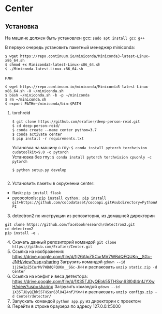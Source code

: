 # Center

## Установка
На машине должен быть установлен gcc: `sudo apt install gcc g++`

В первую очередь установить пакетный менеджер miniconda:
```
$ wget https://repo.continuum.io/miniconda/Miniconda3-latest-Linux-x86_64.sh
$ chmod +x Miniconda3-latest-Linux-x86_64.sh
$ ./Miniconda-latest-Linux-x86_64.sh
```
или
```
$ wget https://repo.continuum.io/miniconda/Miniconda3-latest-Linux-x86_64.sh -O ~/miniconda.sh
$ bash ~/miniconda.sh -b -p ~/miniconda 
$ rm ~/miniconda.sh
$ export PATH=~/miniconda/bin:$PATH
```
1. torchreid
    ```
    $ git clone https://github.com/erafier/deep-person-reid.git
    $ cd deep-person-reid/
    $ conda create --name center python=3.7
    $ conda activate center
    $ pip install -r requirements.txt
    ```
    Установка на машину с гпу: `$ conda install pytorch torchvision cudatoolkit=9.0 -c pytorch`  
    Установка без гпу: `$ conda install pytorch torchvision cpuonly -c pytorch`
    ```
    $ python setup.py develop
  
2. Установить пакеты в окружении center:
- flask: `pip install flask`
- pycocotools: `pip install cython; pip install git+https://github.com/cocodataset/cocoapi.git#subdirectory=PythonAPI`
3. detectron2 по инструкции из репозитория, из домашней директории
  ```  
  git clone https://github.com/facebookresearch/detectron2.git
  cd detectron2
  pip install -e .
  ```
4. Скачать данный репозиторий командой `git clone https://github.com/Erafier/Center.git`
5. Ссылка на изображения: https://drive.google.com/file/d/1j26AIpZ5CurMV7WBdQFQUKn__SGc-JNH/view?usp=sharing
  Загрузить командой `gdown --id 1j26AIpZ5CurMV7WBdQFQUKn__SGc-JNH` и распаковать `unzip static.zip -d Center`
6. Ссылка на конфиг и веса детектора: https://drive.google.com/file/d/1X35TJDyQEbk55THSsn63l04I4nfJYXwH/view?usp=sharing
  Загрузить командой `gdown --id 1X35TJDyQEbk55THSsn63l04I4nfJYXwH` и распаковать `unzip configs.zip -d Center/detector/`
7. Запускать командой `python app.py` из директории с проектом
8. Перейти в строке браузера по адресу 127.0.0.1:5000
